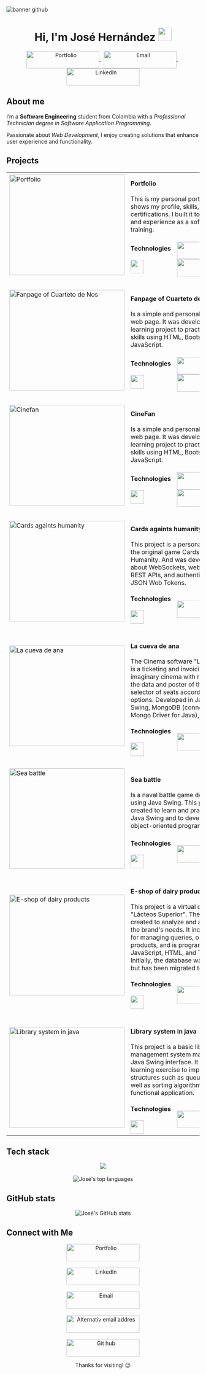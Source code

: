 
![banner github](https://github.com/user-attachments/assets/5ad2f7e6-c18a-4711-a71d-bedd4b018330)

<h1 align="center"><b>Hi, I'm José Hernández</b> <img src="https://media.giphy.com/media/hvRJCLFzcasrR4ia7z/giphy.gif" width="35"></h1>

 <p align="center">
        <a href="https://josedhernandez.com/" target="blank">
            <img align="center" width="190" height="45" alt="Portfolio" src="https://github.com/user-attachments/assets/7ee3bded-81a4-479e-b2b3-300ed3a90170" />
        </a> &nbsp;
        <a href="mailto:josedhernandez@proton.me" target="blank">
            <img align="center" width="190" height="45" alt="Email" src="https://github.com/user-attachments/assets/f980b3e1-a528-453b-9478-c5f0e4386c7e" />
        </a>&nbsp;
        <a href="https://linkedin.com/in/josedhernandezh" target="blank">
            <img align="center" width="190" height="45" alt="LinkedIn" src="https://github.com/user-attachments/assets/a1635f25-2923-449a-a709-5373dd8baa60" />
        </a>
    </p>

##  About me

I’m a **Software Engineering** student from Colombia with a *Professional Technician degree in Software Application Programming*.

Passionate about *Web Development*, I enjoy creating solutions that enhance user experience and functionality.


## Projects

<table>
  <!--Portfolio-->
  <tr>
    <td width="300" rowspan="2"><img width="300" height="262" alt="Portfolio" src="https://github.com/user-attachments/assets/2c577fe1-75ad-43a1-9b72-e38ba45ffc9c" />
    </td>
    <td colspan="2">
      <p>
        <b>Portfolio</b> <br><br>
        This is my personal portfolio website. It shows my profile, skills, projects, and certifications. I built it to share my work and experience as a software engineer in training.
      </p>
    </td>
  </tr>
  <tr>
    <td>
      <b>Technologies</b> <br><br>
      <img height="35"  src="https://skillicons.dev/icons?i=astro,figma,git,github,html,md,react,sass&theme=dark"/>
    </td>
    <td align="right" width="190">
      <div>
        <a href="https://github.com/JoseDHernandez/Portfolio">
          <img width="190" height="45" alt="repository" src="https://github.com/user-attachments/assets/60ab3098-4af8-473e-9fae-c6ffa149c3c2" />
        </a> <br>
        <a href="https://josedhernandez.com/" target="blank">
          <img width="190" height="45" alt="Live demo" src="https://github.com/user-attachments/assets/dbbe992e-6d46-4fd1-a649-1cbaff36ca49" />
        </a>
      </div>
    </td>
  </tr>
  <tr>
    <td colspan="3">&nbsp;</td>
  </tr>
  <!--Fanpage of Cuarteto de Nos-->
  <tr>
    <td width="300" rowspan="2"><img width="300" height="262" alt="Fanpage of Cuarteto de Nos" src="https://github.com/user-attachments/assets/e35d650c-8712-43b3-9291-364904123ccf" />
    </td>
    <td colspan="2">
      <p>
        <b>Fanpage of Cuarteto de Nos</b> <br><br>
        Is a simple and personal movie review web page. It was developed as a learning project to
        practice frontend skills using HTML, Bootstrap, and JavaScript.
      </p>
    </td>
  </tr>
  <tr>
    <td>
      <b>Technologies</b> <br><br>
      <img height="35"  src="https://skillicons.dev/icons?i=astro,html,md,react,tailwind&theme=dark"/>
    </td>
    <td align="right" width="190">
      <div>
        <a href="https://github.com/JoseDHernandez/Fanpage-del-Cuarteto-de-Nos">
          <img width="190" height="45" alt="repository" src="https://github.com/user-attachments/assets/60ab3098-4af8-473e-9fae-c6ffa149c3c2" />
        </a> <br>
        <a href="https://fanpage-cuarteto-de-nos.netlify.app/" target="blank">
          <img width="190" height="45" alt="Live demo" src="https://github.com/user-attachments/assets/dbbe992e-6d46-4fd1-a649-1cbaff36ca49" />
        </a>
      </div>
    </td>
  </tr>
  <tr>
    <td colspan="3">&nbsp;</td>
  </tr>
  <!--Cinefan-->
  <tr>
    <td width="300" rowspan="2"><img width="300" height="262" alt="Cinefan" src="https://github.com/user-attachments/assets/e35d650c-8712-43b3-9291-364904123ccf" />
    </td>
    <td colspan="2">
      <p>
        <b>CineFan</b> <br><br>
        Is a simple and personal movie review web page. It was developed as a learning project to
        practice frontend skills using HTML, Bootstrap, and JavaScript.
      </p>
    </td>
  </tr>
  <tr>
    <td>
      <b>Technologies</b> <br><br>
      <img height="35"  src="https://skillicons.dev/icons?i=html,bootstrap,javascript&theme=dark"/>
    </td>
    <td align="right" width="190">
      <div>
        <a href="https://github.com/JoseDHernandez/CineFan">
          <img width="190" height="45" alt="repository" src="https://github.com/user-attachments/assets/60ab3098-4af8-473e-9fae-c6ffa149c3c2" />
        </a> <br>
        <a href="https://josedhernandez.github.io/CineFan/" target="blank">
          <img width="190" height="45" alt="Live demo" src="https://github.com/user-attachments/assets/dbbe992e-6d46-4fd1-a649-1cbaff36ca49" />
        </a>
      </div>
    </td>
  </tr>
  <tr>
    <td colspan="3">&nbsp;</td>
  </tr>
  <!--Cards againts humanity-->
  <tr>
    <td width="300" rowspan="2"><img width="300" height="262" alt="Cards againts humanity" src="https://github.com/user-attachments/assets/f27180ec-110c-4714-8806-538c79e1c29b" />
    </td>
    <td colspan="2">
      <p>
        <b>Cards againts humanity</b> <br><br>
        This project is a personal prototype of the original game Cards Against Humanity. And was developed to learn about WebSockets, web components, REST APIs, and authentication using JSON Web Tokens.
      </p>
    </td>
  </tr>
  <tr>
    <td>
      <b>Technologies</b> <br><br>
      <img height="35"  src="https://skillicons.dev/icons?i=react,html,express,javascript,nodejs,mysql,tailwind&theme=dark"/>
    </td>
    <td align="right" width="190">
      <div>
        <a href="https://github.com/JoseDHernandez/CCH">
          <img width="190" height="45" alt="repository" src="https://github.com/user-attachments/assets/60ab3098-4af8-473e-9fae-c6ffa149c3c2" />
        </a>
      </div>
    </td>
  </tr>
  <tr>
    <td colspan="3">&nbsp;</td>
  </tr>
  <!--La cueva de ana-->
  <tr>
    <td width="300" rowspan="2"><img width="300" height="262" alt="La cueva de ana" src="https://github.com/user-attachments/assets/c0f94027-2259-4d49-8ec9-2d5cfdcb3a44" />
    </td>
    <td colspan="2">
      <p>
        <b>La cueva de ana</b> <br><br>
        The Cinema software "La Cueva de Ana" is a ticketing and invoicing system for an imaginary cinema with register and view the data and poster of the movies, selector of seats according to the options. Developed in Java using Java Swing, MongoDB (connected throught Mongo Driver for Java), and Maven.
      </p>
    </td>
  </tr>
  <tr>
    <td>
      <b>Technologies</b> <br><br>
      <img height="35"  src="https://skillicons.dev/icons?i=java,mongodb,maven&theme=dark"/>
    </td>
    <td align="right" width="190">
      <div>
        <a href="https://github.com/JoseDHernandez/cinema-in-java">
          <img width="190" height="45" alt="repository" src="https://github.com/user-attachments/assets/60ab3098-4af8-473e-9fae-c6ffa149c3c2" />
        </a>
      </div>
    </td>
  </tr>
  <tr>
    <td colspan="3">&nbsp;</td>
  </tr>
  <!--Sea battle-->
  <tr>
    <td width="300" rowspan="2"><img width="300" height="262" alt="Sea battle" src="https://github.com/user-attachments/assets/88fcf578-c7b8-4404-869c-3fa19fecc0e7" />
    </td>
    <td colspan="2">
      <p>
        <b>Sea battle</b> <br><br>
        Is a naval battle game developed in Java using Java Swing. This project was created to learn and practice the use of Java Swing and to develop skills in object-oriented programming with Java.
      </p>
    </td>
  </tr>
  <tr>
    <td>
      <b>Technologies</b> <br><br>
      <img height="35"  src="https://skillicons.dev/icons?i=java&theme=dark"/>
    </td>
    <td align="right" width="190">
      <div>
        <a href="https://github.com/JoseDHernandez/Sea-battle">
          <img width="190" height="45" alt="repository" src="https://github.com/user-attachments/assets/60ab3098-4af8-473e-9fae-c6ffa149c3c2" />
        </a>
      </div>
    </td>
  </tr>
  <tr>
    <td colspan="3">&nbsp;</td>
  </tr>
  <!--E-shop of dairy products-->
  <tr>
    <td width="300" rowspan="2"><img width="300" height="262" alt="E-shop of dairy products" src="https://github.com/user-attachments/assets/311d0149-499b-4c9a-8fef-ee25b73661a5" />
    </td>
    <td colspan="2">
      <p>
        <b>E-shop of dairy products</b> <br><br>
        This project is a virtual catalog for "Lácteos Superior". The mockup was created to analyze and address some of the brand's needs. It includes features for managing queries, orders, and products, and is programmed in PHP, JavaScript, HTML, and Tailwind CSS. Initially, the database was in Oracle SQL but has been migrated to MySQL.
      </p>
    </td>
  </tr>
  <tr>
    <td>
      <b>Technologies</b> <br><br>
      <img height="35"  src="https://skillicons.dev/icons?i=html,javascript,tailwind,mysql,php&theme=dark"/>
    </td>
    <td align="right" width="190">
      <div>
        <a href="https://github.com/JoseDHernandez/Lacteos-superior">
          <img width="190" height="45" alt="repository" src="https://github.com/user-attachments/assets/60ab3098-4af8-473e-9fae-c6ffa149c3c2" />
        </a>
      </div>
    </td>
  </tr>
  <tr>
    <td colspan="3">&nbsp;</td>
  </tr>
  <!--Library system in java-->
  <tr>
    <td width="300" rowspan="2"><img width="300" height="262" alt="Library system in java" src="https://github.com/user-attachments/assets/194191a2-14f2-4a24-b7f9-1a26efb8e9d8" />
    </td>
    <td colspan="2">
      <p>
        <b>Library system in java</b> <br><br>
        This project is a basic library management system made in Java with a Java Swing interface. It was created as a learning exercise to implement data structures such as queues and stacks, as well as sorting algorithms, within a functional application.
      </p>
    </td>
  </tr>
  <tr>
    <td>
      <b>Technologies</b> <br><br>
      <img height="35"  src="https://skillicons.dev/icons?i=java&theme=dark"/>
    </td>
    <td align="right" width="190">
      <div>
        <a href="https://github.com/JoseDHernandez/Library-system-in-java">
          <img width="190" height="45" alt="repository" src="https://github.com/user-attachments/assets/60ab3098-4af8-473e-9fae-c6ffa149c3c2" />
        </a>
      </div>
    </td>
  </tr>
</table>

## Tech stack


<p align="center">
    <img src="https://skillicons.dev/icons?i=javascript,php,java,ts,html,css,astro,react,tailwind,bootstrap,sass,nodejs,express,mysql,mongodb,git,github,vscode,netlify,cloudflare,md,obsidian&theme=dark&perline=11" /> <br><br>
    <img src="https://github-readme-stats.vercel.app/api/top-langs/?username=JoseDHernandez&layout=compact&theme=radical" alt="José's top languages" />
</p>

## GitHub stats

<p align="center">
  <img src="https://github-readme-stats.vercel.app/api?username=JoseDHernandez&show_icons=true&theme=radical" alt="José's GitHub stats" />
</p>


## Connect with Me

<p align="center">
     <a href="https://josedhernandez.com/" target="blank">
        <img align="center" width="190" height="45" alt="Portfolio" src="https://github.com/user-attachments/assets/7ee3bded-81a4-479e-b2b3-300ed3a90170" />
    </a> <br><br>
    <a href="https://linkedin.com/in/josedhernandezh" target="blank">
        <img align="center" width="190" height="45" alt="LinkedIn" src="https://github.com/user-attachments/assets/a1635f25-2923-449a-a709-5373dd8baa60" />
    </a> <br><br>
    <a href="mailto:josedhernandez@proton.me" target="blank">
        <img align="center" width="190" height="45" alt="Email" src="https://github.com/user-attachments/assets/f980b3e1-a528-453b-9478-c5f0e4386c7e" />
    </a> <br><br>
    <a href="mailto:jh265626@gmail.com" target="blank">
        <img align="center" width="190" height="45" alt="Alternativ email addres" src="https://github.com/user-attachments/assets/ecad5ff8-79bf-4168-93dd-1bbfa4782a5e" />
    </a> <br><br>
    <a href="https://github.com/JoseDHernandez" target="blank">
        <img align="center" width="190" height="45" alt="Git hub" src="https://github.com/user-attachments/assets/19d9cca7-5ec2-456f-8aa3-e3aefca858b8" />
    </a>
</p>


<p align="center">Thanks for visiting! 😉</p>


